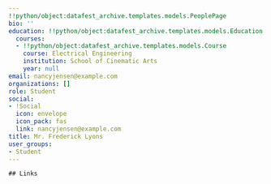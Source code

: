 ```yaml
---
!!python/object:datafest_archive.templates.models.PeoplePage
bio: ''
education: !!python/object:datafest_archive.templates.models.Education
  courses:
  - !!python/object:datafest_archive.templates.models.Course
    course: Electrical Engineering
    institution: School of Cinematic Arts
    year: null
email: nancyjensen@example.com
organizations: []
role: Student
social:
- !Social
  icon: envelope
  icon_pack: fas
  link: nancyjensen@example.com
title: Mr. Frederick Lyons
user_groups:
- Student
---
```


    ## Links
    
